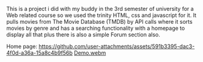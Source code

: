 This is a project i did with my buddy in the 3rd semester of university for a Web related course so we used the trinity HTML, css and javascript for it. It pulls movies from The Movie Database (TMDB) by API calls where it sorts movies by genre and has a searching functionality with a homepage to display all that plus there is also a simple Forum section also.

Home page:
https://github.com/user-attachments/assets/591b3395-dac3-4f0d-a36a-15a8c4b9f56b
[Demo.webm](https://github.com/user-attachments/assets/ac7925e0-10ba-46ff-b613-cf1f20acee59)
